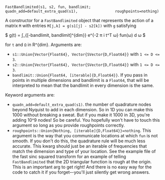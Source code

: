 `FastBandlimited(s1, s2, fun, bandlimit;                 quadn_add=default_extra_quad(s1),                 roughpoints=nothing)`

A constructor for a `FastBandlimited` object that represents the action of a matrix `M` with entries `M[j,k] = g(s1[j] - s2[k])` with `g` satisfying

$ g(t) = ∫_{[-bandlimit, bandlimit]^{dim}} e^{-2 π i t^T ω} fun(ω) d ω $

for `t` and `Ω` in R^{dim}. Arguments are:

  * `s1::Union{Vector{Float64}, Vector{SVector{D,Float64}}` with `1 <= D <= 3`.
  * `s2::Union{Vector{Float64}, Vector{SVector{D,Float64}}` with `1 <= D <= 3`.
  * `bandlimit::Union{Float64, [iterable]{D,Float64}}`. If you pass in points in multiple dimensions and bandlimit is a `Float64`, that will be interpreted to mean that the bandlimit in every dimension is the same.

Keyword arguments are:

  * `quadn_add=default_extra_quad(s1)`. the number of quadrature nodes beyond Nyquist to add in each dimension. So in 1D you can make this 1000 without breaking a sweat. But if you make it 1000 in 3D, you're adding 10^9 nodes!  So be careful. You hopefully won't have to touch this argument so long as you provide roughpoints correctly.
  * `roughpoints::Union{Nothing, [iterable]{D,Float64}}=nothing`. This argument  is the way that you communicate locations at which `fun` is not smooth. If you don't do this, the quadrature rule will be much less accurate. This kwarg should just be an iterable of frequencies that match the dimension and type of your location. See the example file of the fast sinc squared transform for an example of telling `FastBandlimited` that the 2D triangular function is rough  at the origin. This is an important arg to get right! And there is no easy way for the code to catch it if you forget–-you'll just silently get wrong answers.
